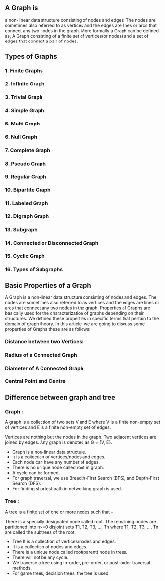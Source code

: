 ## A Graph is 
a non-linear data structure consisting of nodes and edges. 
The nodes are sometimes also referred to as vertices and the edges are lines or arcs that connect any two nodes in the graph.
More formally a Graph can be defined as, A Graph consisting of a finite set of vertices(or nodes) and a set of edges that connect a pair of nodes.


## Types of Graphs
### 1. Finite Graphs
### 2. Infinite Graph
### 3. Trivial Graph
### 4. Simple Graph
### 5. Multi Graph
### 6. Null Graph
### 7. Complete Graph
### 8. Pseudo Graph
### 9. Regular Graph
### 10. Bipartite Graph
### 11. Labeled Graph
### 12. Digraph Graph
### 13. Subgraph
### 14. Connected or Disconnected Graph
### 15. Cyclic Graph
### 16. Types of Subgraphs

## Basic Properties of a Graph

A Graph is a non-linear data structure consisting of nodes and edges.
The nodes are sometimes also referred to as vertices and the edges are lines or arcs that connect any two nodes in the graph.
Properties of Graphs are basically used for the characterization of graphs depending on their structures.
We defined these properties in specific terms that pertain to the domain of graph theory.
In this article, we are going to discuss some properties of Graphs these are as follows:

### Distance between two Vertices:
### Radius of a Connected Graph
### Diameter of A Connected Graph
### Central Point and Centre

## Difference between graph and tree

### Graph :

A graph is a collection of two sets V and E where V is a finite non-empty set of vertices and E is a finite non-empty set of edges.

Vertices are nothing but the nodes in the graph.
Two adjacent vertices are joined by edges.
Any graph is denoted as G = {V, E}.

-	Graph is a non-linear data structure. 
-	It is a collection of vertices/nodes and edges.
-	Each node can have any number of edges.
-	There is no unique node called root in graph.
-	A cycle can be formed.
-	For graph traversal, we use Breadth-First Search (BFS), and Depth-First Search (DFS).
-	For finding shortest path in networking graph is used.
### Tree :

A tree is a finite set of one or more nodes such that –

There is a specially designated node called root.
The remaining nodes are partitioned into n>=0 disjoint sets T1, T2, T3, …, Tn 
where T1, T2, T3, …, Tn are called the subtrees of the root.

-	Tree It is a collection of vertices/nodes and edges.
-	It is a collection of nodes and edges.
-	There is a unique node called root(parent) node in trees.
-	There will not be any cycle.
-	We traverse a tree using in-order, pre-order, or post-order traversal methods.
-	For game trees, decision trees, the tree is used.


